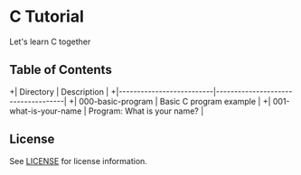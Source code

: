 # C Tutorial

Let's learn C together

## Table of Contents

+| Directory                | Description                        |
+|--------------------------|------------------------------------|
+| 000-basic-program        | Basic C program example            |
+| 001-what-is-your-name    | Program: What is your name?        |

## License

See [LICENSE](LICENSE) for license information.
